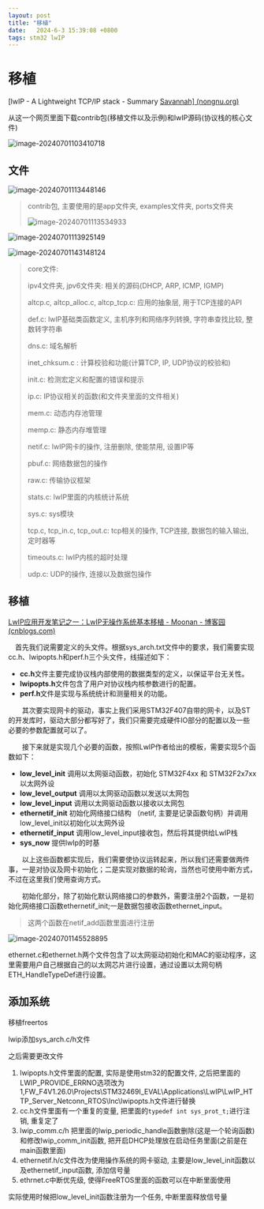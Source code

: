 ```yaml
---
layout: post
title: "移植" 
date:   2024-6-3 15:39:08 +0800
tags: stm32 lwIP
---
```


# 移植

[lwIP - A Lightweight TCP/IP stack - Summary [Savannah\] (nongnu.org)](http://savannah.nongnu.org/projects/lwip/)

从这一个网页里面下载contrib包(移植文件以及示例)和lwIP源码(协议栈的核心文件)

![image-20240701103410718](https://picture-01-1316374204.cos.ap-beijing.myqcloud.com/image/202407011034839.png)

## 文件

![image-20240701113448146](https://picture-01-1316374204.cos.ap-beijing.myqcloud.com/image/202407011134206.png)

> contrib包, 主要使用的是app文件夹, examples文件夹, ports文件夹
>
> ![image-20240701113534933](https://picture-01-1316374204.cos.ap-beijing.myqcloud.com/image/202407011135966.png)

![image-20240701113925149](https://picture-01-1316374204.cos.ap-beijing.myqcloud.com/image/202407011139198.png)

![image-20240701143148124](https://picture-01-1316374204.cos.ap-beijing.myqcloud.com/image/202407011431199.png)

> core文件:
>
> ipv4文件夹, jpv6文件夹: 相关的源码(DHCP, ARP, ICMP, IGMP)
>
> altcp.c, altcp_alloc.c, altcp_tcp.c: 应用的抽象层, 用于TCP连接的API
>
> def.c: lwIP基础类函数定义, 主机序列和网络序列转换, 字符串查找比较, 整数转字符串
>
> dns.c: 域名解析
>
> inet_chksum.c : 计算校验和功能(计算TCP, IP, UDP协议的校验和)
>
> init.c: 检测宏定义和配置的错误和提示
>
> ip.c: IP协议相关的函数(和文件夹里面的文件相关)
>
> mem.c: 动态内存池管理
>
> memp.c: 静态内存堆管理
>
> netif.c: lwIP网卡的操作, 注册删除, 使能禁用, 设置IP等
>
> pbuf.c: 网络数据包的操作
>
> raw.c: 传输协议框架
>
> stats.c: lwIP里面的内核统计系统
>
> sys.c: sys模块
>
> tcp.c, tcp_in.c, tcp_out.c: tcp相关的操作, TCP连接, 数据包的输入输出, 定时器等
>
> timeouts.c: lwIP内核的超时处理
>
> udp.c: UDP的操作, 连接以及数据包操作

## 移植

[LwIP应用开发笔记之一：LwIP无操作系统基本移植 - Moonan - 博客园 (cnblogs.com)](https://www.cnblogs.com/foxclever/p/11255217.html)

　首先我们说需要定义的头文件。根据sys_arch.txt文件中的要求，我们需要实现cc.h、lwipopts.h和perf.h三个头文件，线描述如下：

- **cc.h**文件主要完成协议栈内部使用的数据类型的定义，以保证平台无关性。
- **lwipopts.h**文件包含了用户对协议栈内核参数进行的配置。
- **perf.h**文件是实现与系统统计和测量相关的功能。

　　其次要实现网卡的驱动，事实上我们采用STM32F407自带的网卡，以及ST的开发库时，驱动大部分都写好了，我们只需要完成硬件IO部分的配置以及一些必要的参数配置就可以了。

　　接下来就是实现几个必要的函数，按照LwIP作者给出的模板，需要实现5个函数如下：

- **low_level_init** 调用以太网驱动函数，初始化 STM32F4xx 和 STM32F2x7xx 以太网外设
- **low_level_output** 调用以太网驱动函数以发送以太网包
- **low_level_input** 调用以太网驱动函数以接收以太网包
- **ethernetif_init** 初始化网络接口结构 （netif, 主要是记录函数句柄）并调用low_level_init以初始化以太网外设
- **ethernetif_input** 调用low_level_input接收包，然后将其提供给LwIP栈
- **sys_now** 提供lwIp的时基

　　以上这些函数都实现后，我们需要使协议运转起来，所以我们还需要做两件事，一是对协议及网卡初始化；二是实现对数据的轮询，当然也可使用中断方式，不过在这里我们使用查询方式。

　　初始化部分，除了初始化默认网络接口的参数外，需要注册2个函数，一是初始化网络接口函数ethernetif_init;一是数据包接收函数ethernet_input。

> 这两个函数在netif_add函数里面进行注册

![image-20240701145528895](https://picture-01-1316374204.cos.ap-beijing.myqcloud.com/image/202407011455969.png)

ethernet.c和ethernet.h两个文件包含了以太网驱动初始化和MAC的驱动程序，这里需要用户自己根据自己的以太网芯片进行设置，通过设置以太网句柄ETH_HandleTypeDef进行设置。

## 添加系统

移植freertos

lwip添加sys_arch.c/h文件

之后需要更改文件

1. lwipopts.h文件里面的配置, 实际是使用stm32的配置文件, 之后把里面的LWIP_PROVIDE_ERRNO选项改为1,FW_F4V1.26.0\Projects\STM32469I_EVAL\Applications\LwIP\LwIP_HTTP_Server_Netconn_RTOS\Inc\lwipopts.h文件进行替换
2. cc.h文件里面有一个重复的变量, 把里面的`typedef int sys_prot_t;`进行注销, 重复定了
3. lwip_comm.c/h 把里面的lwip_periodic_handle函数删除(这是一个轮询函数)和修改lwip_comm_init函数, 把开启DHCP处理放在启动任务里面(之前是在main函数里面)
4. ethernetif.h/c文件改为使用操作系统的网卡驱动, 主要是low_level_init函数以及ethernetif_input函数, 添加信号量
5. ethrnet.c中断优先级, 使得FreeRTOS里面的函数可以在中断里面使用

实际使用时候把low_level_init函数注册为一个任务, 中断里面释放信号量